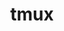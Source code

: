 ---
layout: default
title: tmux
nav_order: 4
has_children: true
permalink: /docs/tools/tmux
parent: Tools
---